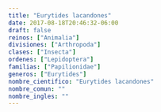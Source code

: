 ```yaml
---
title: "Eurytides lacandones"
date: 2017-08-18T20:46:32-06:00
draft: false
reinos: ["Animalia"]
divisiones: ["Arthropoda"]
clases: ["Insecta"]
ordenes: ["Lepidoptera"]
familias: ["Papilionidae"]
generos: ["Eurytides"]
nombre_cientifico: "Eurytides lacandones"
nombre_comun: ""
nombre_ingles: ""
---
```

